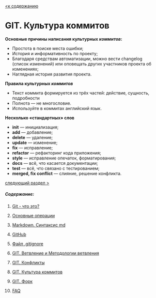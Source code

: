 [<к содержанию](./readme.md)

# GIT. Культура коммитов

**Основные причины написания культурных *коммитов*:**

- Простота в поиске места ошибки;
- История и информативность по проекту;
- Благодаря средствам автоматизации, можно вести changelog (список изменений) или оповещать других участников проекта об изменениях;
- Наглядная история развития проекта.

**Правила культурных *коммитов***
- Текст коммита формируется из трёх частей: действие, сущность, подробности
- Полнота — не многословие.
- Используйте в коммитах английский язык.

**Несколько «стандартных» слов**
- **init** — инициализация;
- **add** — добавление;
- **delete** — удаление;
- **update** — изменение;
- **fix** — исправление;
- **refactor** — рефакторинг кода приложения;
- **style** — исправление опечаток, форматирования;
- **docs** — всё, что касается документации;
- **test** — всё, что связано с тестированием;
- **merged, fix conflict** — слияние, решение конфликта.


[следующий раздел >](./fork.md)

##### Содержание: 
1. [Git - что это?](./what%20is%20it.md "Жми смелее")

2. [Основные операции](./basic%20operations.md "Кликни")

3. [Markdown. Синтаксис md](./markdown.md "Смелее")

4. [GitHub](./github.md)

5. [Файл .gitignore](./aboutgitignore.md)

6. [GIT. Ветвление и Методологии ветвления](./branch.md)

7. [GIT. Конфликты](./conflikt.md)

8. [GIT. Культура коммитов](./cultere%20commit.md)

9. [GIT. Форк](./fork.md)

10. [FAQ](./faq.md)